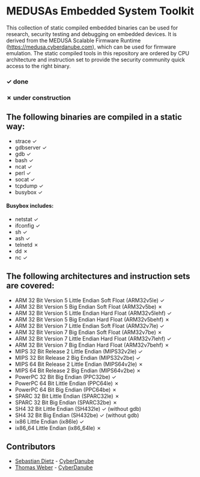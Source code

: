 # MEDUSAs Embedded System Toolkit

This collection of static compiled embedded binaries can be used for research, security testing and debugging on embedded devices.
It is derived from the MEDUSA Scalable Firmware Runtime (https://medusa.cyberdanube.com), which can be used for firmware emulation.
The static compiled tools in this repository are ordered by CPU architecture and instruction set to provide the security community quick access to the right binary.

### &check; done
### &cross; under construction

## The following binaries are compiled in a static way:
- strace &check;
- gdbserver &check;
- gdb &check;
- bash &check;
- ncat &check;
- perl &check;
- socat &check;
- tcpdump &check;
- busybox &check;

#### Busybox includes:
- netstat &check;
- ifconfig &check;
- sh &check;
- ash &check;
- telnetd &cross;
- dd &cross;
- nc &check;

## The following architectures and instruction sets are covered:
- ARM 32 Bit Version 5 Little Endian Soft Float (ARM32v5le) &check;
- ARM 32 Bit Version 5 Big Endian Soft Float (ARM32v5be) &cross;
- ARM 32 Bit Version 5 Little Endian Hard Float (ARM32v5lehf) &check;
- ARM 32 Bit Version 5 Big Endian Hard Float (ARM32v5behf) &cross;
- ARM 32 Bit Version 7 Little Endian Soft Float (ARM32v7le) &check;
- ARM 32 Bit Version 7 Big Endian Soft Float (ARM32v7be) &cross;
- ARM 32 Bit Version 7 Little Endian Hard Float (ARM32v7lehf) &check;
- ARM 32 Bit Version 7 Big Endian Hard Float (ARM32v7behf) &cross;
- MIPS 32 Bit Release 2 Little Endian (MIPS32v2le) &check;
- MIPS 32 Bit Release 2 Big Endian (MIPS32v2be) &check;
- MIPS 64 Bit Release 2 Little Endian (MIPS64v2le) &cross;
- MIPS 64 Bit Release 2 Big Endian (MIPS64v2be) &cross;
- PowerPC 32 Bit Big Endian (PPC32be) &check;
- PowerPC 64 Bit Little Endian (PPC64le) &cross;
- PowerPC 64 Bit Big Endian (PPC64be) &cross;
- SPARC 32 Bit Little Endian (SPARC32le) &cross;
- SPARC 32 Bit Big Endian (SPARC32be) &cross;
- SH4 32 Bit Little Endian (SH432le) &check; (without gdb)
- SH4 32 Bit Big Endian (SH432be) &check; (without gdb)
- ix86 Little Endian (ix86le) &check;
- ix86_64 Little Endian (ix86_64le) &cross;

## Contributors

* [Sebastian Dietz][2] - [CyberDanube][1]
* [Thomas Weber][3] - [CyberDanube][1]


[1]: https://cyberdanube.com
[2]: https://github.com/fitfrost4
[3]: https://github.com/Tom435
